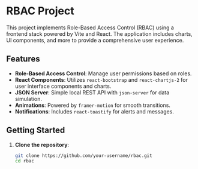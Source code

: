 # RBAC Project

This project implements Role-Based Access Control (RBAC) using a frontend stack powered by Vite and React. The application includes charts, UI components, and more to provide a comprehensive user experience.

## Features

- **Role-Based Access Control**: Manage user permissions based on roles.
- **React Components**: Utilizes `react-bootstrap` and `react-chartjs-2` for user interface components and charts.
- **JSON Server**: Simple local REST API with `json-server` for data simulation.
- **Animations**: Powered by `framer-motion` for smooth transitions.
- **Notifications**: Includes `react-toastify` for alerts and messages.

## Getting Started

1. **Clone the repository**:
   ```bash
   git clone https://github.com/your-username/rbac.git
   cd rbac
